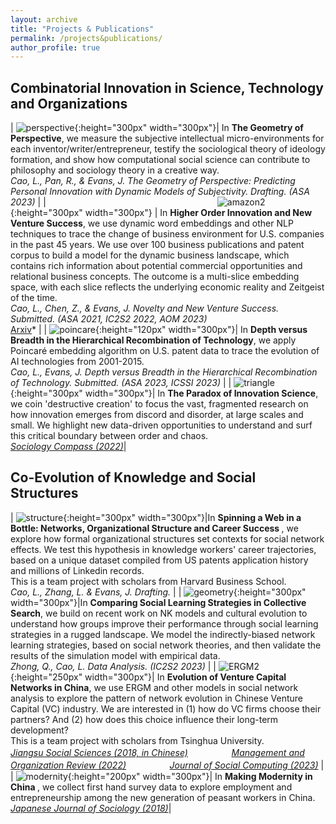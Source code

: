```yaml
---
layout: archive
title: "Projects & Publications"
permalink: /projects&publications/
author_profile: true
---
```


Combinatorial Innovation in Science, Technology and Organizations
------

| ![perspective](perspective.png){:height="300px" width="300px"}| In <strong>The Geometry of Perspective</strong>, we measure the subjective intellectual micro-environments for each inventor/writer/entrepreneur, testify the sociological theory of ideology formation, and show how computational social science can contribute to philosophy and sociology theory in a creative way. <br>*Cao, L., Pan, R., & Evans, J. The Geometry of Perspective: Predicting Personal Innovation with Dynamic Models of Subjectivity. Drafting. (ASA 2023)* | 
|  <img width=270/>![amazon2](amazon2.png){:height="300px" width="300px"} | In <strong>Higher Order Innovation and New Venture Success</strong>, we use dynamic word embeddings and other NLP techniques to trace the change of business environment for U.S. companies in the past 45 years. We use over 100 business publications and patent corpus to build a model for the dynamic business landscape, which contains rich information about potential commercial opportunities and relational business concepts. The outcome is a multi-slice embedding space, with each slice reflects the underlying economic reality and Zeitgeist of the time.<br>*Cao, L., Chen, Z., & Evans, J. Novelty and New Venture Success. Submitted. (ASA 2021, IC2S2 2022, AOM 2023) <br>*[Arxiv](https://arxiv.org/abs/2405.15042)* | 
| ![poincare](poincare.png){:height="120px" width="300px"}| In <strong>Depth versus Breadth in the Hierarchical Recombination of Technology</strong>, we apply Poincaré embedding algorithm on U.S. patent data to trace the evolution of AI technologies from 2001-2015. <br>*Cao, L., Evans, J. Depth versus Breadth in the Hierarchical Recombination of Technology. Submitted. (ASA 2023, ICSSI 2023)* | 
| ![triangle](triangle.jpg){:height="300px" width="300px"}| In <strong>The Paradox of Innovation Science</strong>, we coin 'destructive creation' to focus the vast, fragmented research on how innovation emerges from discord and disorder, at large scales and small. We highlight new data-driven opportunities to understand and surf this critical boundary between order and chaos. <br>*[Sociology Compass (2022)](https://compass.onlinelibrary.wiley.com/doi/full/10.1111/soc4.13043)*| 


Co-Evolution of Knowledge and Social Structures
------

| ![structure](structure.png){:height="300px" width="300px"}|In <strong>Spinning a Web in a Bottle: Networks, Organizational Structure and Career Success </strong>, we explore how formal organizational structures set contexts for social network effects. We test this hypothesis in knowledge workers' career trajectories, based on a unique dataset compiled from US patents application history and millions of Linkedin records. <br> This is a team project with scholars from Harvard Business School. <br> *Cao, L., Zhang, L. & Evans, J. Drafting.* | 
| ![geometry](NKQ_conceptual.png){:height="300px" width="300px"}|In <strong>Comparing Social Learning Strategies in Collective Search</strong>, we build on recent work on NK models and cultural evolution to understand how groups improve their performance through social learning strategies in a rugged landscape. We model the indirectly-biased network learning strategies, based on social network theories, and then validate the results of the simulation model with empirical data. <br> *Zhong, Q., Cao, L. Data Analysis. (IC2S2 2023)* | 
| ![ERGM2](ERGM2.png){:height="250px" width="300px"}| In <strong> Evolution of Venture Capital Networks in China</strong>, we use ERGM and other models in social network analysis to explore the pattern of network evolution in Chinese Venture Capital (VC) industry. We are interested in (1) how do VC firms choose their partners? And (2) how does this choice influence their long-term development? <br> This is a team project with scholars from Tsinghua University. <br> *[Jiangsu Social Sciences (2018, in Chinese)](http://socialbigdata.cn/css/team/doc/luo/%E5%B5%8C%E5%85%A5%E6%80%A7%E5%A6%82%E4%BD%95%E5%BD%B1%E5%93%8DVC%E9%97%B4%E7%9A%84%E8%81%94%E5%90%88%E6%8A%95%E8%B5%84_%E7%BD%97%E5%AE%B6%E5%BE%B7.pdf)* 　&nbsp; 　&nbsp; 　&nbsp; *[Management and Organization Review (2022)](https://www.cambridge.org/core/journals/management-and-organization-review/article/how-venture-capital-firms-choose-syndication-partners-the-moderating-effects-of-institutional-uncertainty-and-investment-preference/890DDCFD04F3EF14BB350ED1602193CF)* 　&nbsp; 　&nbsp; 　&nbsp; *[Journal of Social Computing (2023)](https://ieeexplore.ieee.org/abstract/document/10241349)* |
| ![modernity](modernity.png){:height="200px" width="300px"}| In <strong> Making Modernity in China </strong>, we collect first hand survey data to explore employment and entrepreneurship among the new generation of peasant workers in China. <br> *[Japanese Journal of Sociology (2018)](https://onlinelibrary.wiley.com/doi/full/10.1111/ijjs.12077)*| 